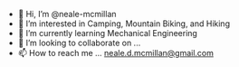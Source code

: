 - 👋 Hi, I’m @neale-mcmillan
- 👀 I’m interested in Camping, Mountain Biking, and Hiking
- 🌱 I’m currently learning Mechanical Engineering
- 💞️ I’m looking to collaborate on ...
- 📫 How to reach me ... neale.d.mcmillan@gmail.com

<!---
neale-mcmillan/neale-mcmillan is a ✨ special ✨ repository because its `README.md` (this file) appears on your GitHub profile.
You can click the Preview link to take a look at your changes.
--->
